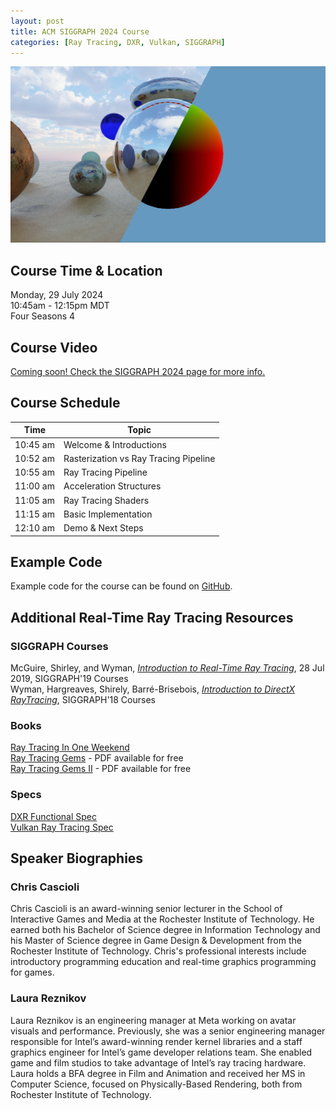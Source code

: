 ```yaml
---
layout: post
title: ACM SIGGRAPH 2024 Course
categories: [Ray Tracing, DXR, Vulkan, SIGGRAPH]
---
```


![course example image of ray traced spheres](/images/image5.png "Logo Title Text 1")

## Course Time & Location

Monday, 29 July 2024\
10:45am - 12:15pm MDT\
Four Seasons 4

## Course Video

[Coming soon! Check the SIGGRAPH 2024 page for more info.](https://s2024.conference-program.org/presentation/?id=gensub_367&sess=sess156)

## Course Schedule
            
| Time | Topic                                 | 
| ---- | ------------------------------------- | 
|10:45 am   | Welcome & Introductions               | 
|10:52 am      | Rasterization vs Ray Tracing Pipeline | 
|10:55 am      | Ray Tracing Pipeline                  | 
|11:00 am      | Acceleration Structures               | 
|11:05 am      | Ray Tracing Shaders           |
|11:15 am      | Basic Implementation          | 
|12:10 am      | Demo & Next Steps             | 

## Example Code

Example code for the course can be found on [GitHub](https://github.com/vixorien/IntroductionToRealTimeRayTracing).

## Additional Real-Time Ray Tracing Resources

### SIGGRAPH Courses
McGuire, Shirley, and Wyman, [_Introduction to Real-Time Ray Tracing_](https://rtintro.realtimerendering.com/), 28 Jul 2019, SIGGRAPH'19 Courses\
Wyman, Hargreaves, Shirely, Barré-Brisebois, [_Introduction to DirectX RayTracing_](https://intro-to-dxr.cwyman.org/), SIGGRAPH'18 Courses

### Books
[Ray Tracing In One Weekend](https://raytracing.github.io/books/RayTracingInOneWeekend.html)\
[Ray Tracing Gems](https://www.realtimerendering.com/raytracinggems/rtg/index.html) - PDF available for free\
[Ray Tracing Gems II](https://www.realtimerendering.com/raytracinggems/rtg2/index.html) - PDF available for free

### Specs
 
 [DXR Functional Spec](https://microsoft.github.io/DirectX-Specs/d3d/Raytracing.html)\
 [Vulkan Ray Tracing Spec](https://docs.vulkan.org/spec/latest/chapters/raytracing.html)

## Speaker Biographies

### Chris Cascioli

Chris Cascioli is an award-winning senior lecturer in the School of Interactive Games and Media at the Rochester Institute of Technology. He earned both his Bachelor of Science degree in Information Technology and his Master of Science degree in Game Design & Development from the Rochester Institute of Technology. Chris's professional interests include introductory programming education and real-time graphics programming for games.

### Laura Reznikov

Laura Reznikov is an engineering manager at Meta working on avatar visuals and performance. Previously, she was a senior engineering manager responsible for Intel’s award-winning render kernel libraries and a staff graphics engineer for Intel’s game developer relations team. She enabled game and film studios to take advantage of Intel’s ray tracing hardware. Laura holds a BFA degree in Film and Animation and received her MS in Computer Science, focused on Physically-Based Rendering, both from Rochester Institute of Technology.

<!--more-->
